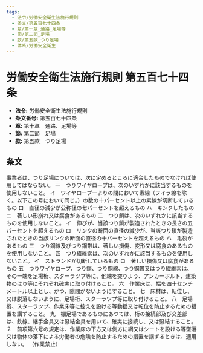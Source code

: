 ```yaml
---
tags:
  - 法令/労働安全衛生法施行規則
  - 条文/第五百七十四条
  - 章/第十章_通路_足場等
  - 節/第二節_足場
  - 款/第五款_つり足場
  - 体系/労働安全衛生
---
```

# 労働安全衛生法施行規則 第五百七十四条

- **法令:** 労働安全衛生法施行規則
- **条文番号:** 第五百七十四条
- **章:** 第十章　通路、足場等
- **節:** 第二節　足場
- **款:** 第五款　つり足場

## 条文
事業者は、つり足場については、次に定めるところに適合したものでなければ使用してはならない。
一　つりワイヤロープは、次のいずれかに該当するものを使用しないこと。
イ　ワイヤロープ一よりの間において素線（フイラ線を除く。以下この号において同じ。）の数の十パーセント以上の素線が切断しているもの
ロ　直径の減少が公称径の七パーセントを超えるもの
ハ　キンクしたもの
ニ　著しい形崩れ又は腐食があるもの
二　つり鎖は、次のいずれかに該当するものを使用しないこと。
イ　伸びが、当該つり鎖が製造されたときの長さの五パーセントを超えるもの
ロ　リンクの断面の直径の減少が、当該つり鎖が製造されたときの当該リンクの断面の直径の十パーセントを超えるもの
ハ　亀裂があるもの
三　つり鋼線及びつり鋼帯は、著しい損傷、変形又は腐食のあるものを使用しないこと。
四　つり繊維索は、次のいずれかに該当するものを使用しないこと。
イ　ストランドが切断しているもの
ロ　著しい損傷又は腐食があるもの
五　つりワイヤロープ、つり鎖、つり鋼線、つり鋼帯又はつり繊維索は、その一端を足場桁、スターラツプ等に、他端を突りよう、アンカーボルト、建築物のはり等にそれぞれ確実に取り付けること。
六　作業床は、幅を四十センチメートル以上とし、かつ、隙間がないようにすること。
七　床材は、転位し、又は脱落しないように、足場桁、スターラツプ等に取り付けること。
八　足場桁、スターラツプ、作業床等に控えを設ける等動揺又は転位を防止するための措置を講ずること。
九　棚足場であるものにあつては、桁の接続部及び交差部は、鉄線、継手金具又は緊結金具を用いて、確実に接続し、又は緊結すること。
２　前項第六号の規定は、作業床の下方又は側方に網又はシートを設ける等墜落又は物体の落下による労働者の危険を防止するための措置を講ずるときは、適用しない。
（作業禁止）

